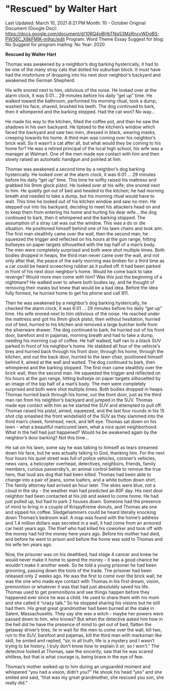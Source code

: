 # "Rescued" by Walter Hart

Last Updated: March 10, 2021 8:21 PM
Month: 10 - October
Original Document (Google Doc): https://docs.google.com/document/d/10RQ4pBHbTNqS3MzRncyWDqBS-PW36C_X8kFMIK-m9gc/edit
Program: Word Theme Essay
Suggest for blog: No
Suggest for program mailing: No
Year: 2020

**Rescued by Walter Hart**

Thomas was awakened by a neighbor’s dog barking hysterically, it had to be one of the many stray cats that dotted his suburban block. It must have had the misfortune of dropping into his next door neighbor’s backyard and awakened the German Shepherd.

His wife snored next to him, oblivious of the noise. He looked over at the alarm clock, it was 5:01… 29 minutes before his daily “get up” time. He walked toward the bathroom, performed his morning ritual, took a dump, washed his face, shaved, brushed his teeth. The dog continued to bark, then it whimpered and the barking stopped. Had the cat won? No way…

He made his way to the kitchen, filled the coffee pot, and then he saw the shadows in his own backyard. He tiptoed to the kitchen’s window which faced the backyard and saw two men, dressed in black, wearing masks, creeping towards his home. A third man was coming over his neighbor’s brick wall. So it wasn’t a cat after all, but what would they be coming to his home for? He was a retired principal of the local high school, his wife was a manager at Walmart. One of the men made eye contact with him and then slowly raised an automatic handgun and pointed at him.

Thomas was awakened a second time by a neighbor’s dog barking hysterically. He looked over at the alarm clock, it was 6:01 … 29 minutes before his daily “get up” time. This time he softly raised his mattress and grabbed his 9mm glock pistol. He looked over at his wife; she snored next to him. He quietly got out of bed and headed to the kitchen; he had morning breath and needed to take a dump, but his morning ritual would have to wait. This time he looked out of his kitchen window and saw no men. He stepped out into his backyard, deciding to meet his attackers head on and to keep them from entering his home and hurting his dear wife… the dog continued to bark, then it whimpered and the barking stopped. The assumption of a stray cat was out the window. This was a do or die situation. He positioned himself behind one of his lawn chairs and took aim. The first man stealthily came over the wall, then the second man; he squeezed the trigger and reflected on his hours at the gun range, hitting bullseyes on paper targets silhouetted with the top half of a man’s body. The men were completely surprised and both were shot multiple times. Both bodies dropped in heaps, the third man never came over the wall, and not only after that, the peace of the early morning was broken for a third time as a car could be heard screeching rubber as it pulled off. It had been parked in front of his next door neighbor’s home. Would he come back to take revenge? Would more men come with him? Was this just the beginning of a nightmare? He walked over to where both bodies lay, and he thought of removing their masks but knew that would be a bad idea. Before the idea fully formed, he hurried home to get his phone and call 911.

Then he was awakened by a neighbor’s dog barking hysterically, he checked the alarm clock, it was 6:01 … 29 minutes before his daily “get up” time. His wife snored next to him oblivious of the noise. He reached under the mattress and got his 9mm glock pistol, then without hesitation, hurried out of bed, hurried to his kitchen and removed a large butcher knife from the silverware drawer. The dog continued to bark, he hurried out of his front door, barefoot and in pajamas, morning breath and had to take a dump, needing his morning cup of coffee. He half walked, half ran to a black SUV parked in front of his neighbor’s home. He stabbed all four of the vehicle's tires and hurried back through his front door, through his home, through the kitchen, and out the back door, hurried to the lawn chair, positioned himself  behind it, aimed at the wall and waited. The dog continued to bark, then whimpered and the barking stopped. The first man came stealthily over the brick wall, then the second man. He squeezed the trigger and reflected on his hours at the gun range, hitting bullseye on paper targets silhouetted by an image of the top half of a man’s body. The men were completely surprised and both were shot multiple times. Both bodies dropped in heaps. Thomas hurried back through his home, out the front door, just as the third man ran from his neighbor’s backyard and jumped in the SUV. Thomas made eye contact with him as he started the SUV and attempted to pull off. Thomas raised his pistol, aimed, squeezed, and the last four rounds in his 15 shot clip smashed the front windshield of the SUV as they slammed into the third man’s cheek, forehead, neck, and left eye. Thomas sat down on his lawn - what a beautiful manicured lawn, what a nice quiet neighborhood. What in the hell had just happened? Would he be awakened again by the neighbor’s door barking? Not this time…

He sat on his lawn, some say he was talking to himself as tears streamed down his face, but he was actually talking to God, thanking him. For the next four hours his quiet street was full of police vehicles, coroner’s vehicles, news vans, a helicopter overhead, detectives, neighbors, friends, family members, curious passersby’s, an animal control behile to remove the true hero, that loud ass dog that had been killed. Thomas had been able to change into a pair of jeans, some loafers, and a white button down shirt. The family attorney had arrived an hour later. The skies were blue, not a cloud in the sky - the weather man had predicted an 80F day. His next door neighbor had been contacted at his job and asked to come home. He had just pulled up, but had to park 2 houses down. Someone had the presence of mind to bring in a couple of KrispyKreme donuts, and Thomas ate one and sipped his coffee. Sledgehammers could be heard literally knocking down Thomas’s bedroom wall. A map was found with the home’s address and 1.4 million dollars was secreted in a wall, it had come from an armored car heist years ago. The thief who had killed his coworker and took off with the money had hid the money here years ago. Before his mother had died, and before he went to prison and before the home was sold to Thomas and his wife ten years ago.

Now, the prisoner was on his deathbed, had stage 4 cancer and knew he would never make it home to spend the money - it was a good chance he wouldn’t make it another week. So he told a young prisoner he had been grooming, passing down the tools of the trade. The prisoner had been released only 2 weeks ago. He was the first to come over the brick wall, he was the one who made eye contact with Thomas in his first dream, vision, premonition or whatever it was that had just absolutely saved his life. Thomas used to get premonitions and see things happen before they happened ever since he was a child. He used to share them with his mom and she called it “crazy talk.” So he stopped sharing his visions but he still had them. His great great grandmother had been burned at the stake in Salem, Massachusetts. They say she was a witch - maybe her powers were passed down to him, who knows? But when the detective asked him how in the hell did he have the presence of mind to get out of bed, flatten the getaway driver’s tires, lie in wait for the men to come over the wall, kill two, run to the SUV, barefoot and pajamas, kill the third man with marksman like skill, he smiled and replied, “sir, in all truth, life is a mystery and I wasn’t trying to be history, I truly don’t know how to explain it sir, so I won’t.” The detective looked at Thomas, saw the sincerity, saw that he was scared shitless, but that is what courage is, being brave in the eye of fear.

Thomas’s mother walked up to him during an unguarded moment and whispered “you had a vision, didn’t you?” He shook his head “yes” and she smiled and said, “that was my great grandmother, she rescued you son, she really did.”